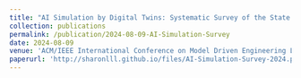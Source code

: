 ```yaml
---
title: "AI Simulation by Digital Twins: Systematic Survey of the State of the Art and a Reference Framework"
collection: publications
permalink: /publication/2024-08-09-AI-Simulation-Survey
date: 2024-08-09
venue: 'ACM/IEEE International Conference on Model Driven Engineering Languages and Systems Companion, MODELS-C. 1st International Conference on Engineering Digital Twins (EDTConf). ACM'
paperurl: 'http://sharonlll.github.io/files/AI-Simulation-Survey-2024.pdf'
---
```


